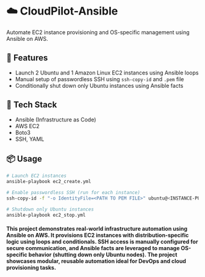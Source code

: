 # ☁️ CloudPilot-Ansible

Automate EC2 instance provisioning and OS-specific management using Ansible on AWS.

## 🚀 Features

- Launch 2 Ubuntu and 1 Amazon Linux EC2 instances using Ansible loops
- Manual setup of passwordless SSH using `ssh-copy-id` and `.pem` file
- Conditionally shut down only Ubuntu instances using Ansible facts

## 🔧 Tech Stack

- Ansible (Infrastructure as Code)
- AWS EC2
- Boto3
- SSH, YAML

## 📦 Usage

```bash
# Launch EC2 instances
ansible-playbook ec2_create.yml

# Enable passwordless SSH (run for each instance)
ssh-copy-id -f "-o IdentityFile=<PATH TO PEM FILE>" ubuntu@<INSTANCE-PUBLIC-IP>

# Shutdown only Ubuntu instances
ansible-playbook ec2_stop.yml
```

#### This project demonstrates real-world infrastructure automation using Ansible on AWS. It provisions EC2 instances with distribution-specific logic using loops and conditionals. SSH access is manually configured for secure communication, and Ansible facts are leveraged to manage OS-specific behavior (shutting down only Ubuntu nodes). The project showcases modular, reusable automation ideal for DevOps and cloud provisioning tasks.
